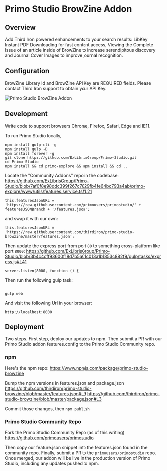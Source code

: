 # Primo Studio BrowZine Addon

## Overview

Add Third Iron powered enhancements to your search results: LibKey Instant PDF Downloading for fast content access, Viewing the Complete Issue of an article inside of BrowZine to increase serendipitous discovery and Journal Cover Images to improve journal recognition.

## Configuration

BrowZine Library Id and BrowZine API Key are REQUIRED fields. Please contact Third Iron support to obtain your API Key.

![Primo Studio BrowZine Addon](https://i.imgur.com/nI32tIR.png "Primo Studio BrowZine Addon")

## Development

Write code to support browsers Chrome, Firefox, Safari, Edge and IE11.

To run Primo Studio locally,

```
npm install gulp-cli -g
npm install gulp -D
npm install forever -g
git clone https://github.com/ExLibrisGroup/Primo-Studio.git
cd Primo-Studio
npm install && cd primo-explore && npm install && cd ..
```

Locate the "Community Addons" repo in the codebase:
https://github.com/ExLibrisGroup/Primo-Studio/blob/7af0f8e98ddc399f267c7829fb4fe64bc793a4ab/primo-explore/www/utils/features.service.ts#L21

```
this.featuresJsonURL = 'https://raw.githubusercontent.com/primousers/primostudio/' + featuresJSONBranch + '/features.json';
```

and swap it with our own:

```
this.featuresJsonURL = 'https://raw.githubusercontent.com/thirdiron/primo-studio-browzine/master/features.json';
```

Then update the express port from port `80` to something cross-platform like port `8000`:
https://github.com/ExLibrisGroup/Primo-Studio/blob/3b4c4cff93600f18d7b5a01c013a1b1853c882f9/gulp/tasks/express.js#L41

```
server.listen(8000, function () {
```


Then run the following gulp task:

```

gulp web
```

And visit the following Url in your browser:

```
http://localhost:8000
```

## Deployment

Two steps. First step, deploy our updates to npm. Then submit a PR with our Primo Studio addon features.config to the Primo Studio Community repo.

### npm

Here's the npm repo:
https://www.npmjs.com/package/primo-studio-browzine

Bump the npm versions in features.json and package.json
https://github.com/thirdiron/primo-studio-browzine/blob/master/features.json#L9
https://github.com/thirdiron/primo-studio-browzine/blob/master/package.json#L3

Commit those changes, then `npm publish`

### Primo Studio Community Repo

Fork the Primo Studio Community Repo (as of this writing)
https://github.com/primousers/primostudio

Then copy our feature.json snippet into the features.json found in the community repo. Finally, submit a PR to the `primousers/primostudio` repo. Once merged, our addon will be live in the production version of Primo Studio, including any updates pushed to npm.
